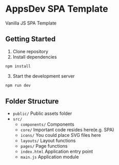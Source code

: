 # AppsDev SPA Template
Vanilla JS SPA Template

## Getting Started

1. Clone repository
2. Install dependencies
  ```sh
  npm install
  ```
3. Start the development server
  ```sh
  npm run dev
  ```

## Folder Structure

- `public/` Public assets folder
- `src/`
  - `components/` Components
  - `core/` Important code resides here(e.g. SPA)
  - `icons/` You could place SVG files here
  - `layouts/` Layout functions
  - `pages/` Page functions
  - `index.html` Application entry point
  - `main.js` Application module
 
